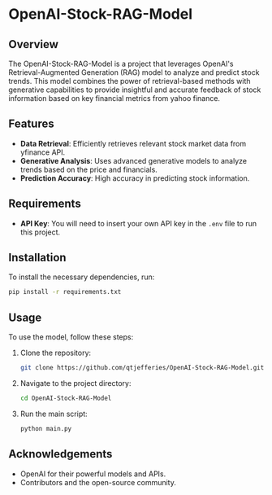 # OpenAI-Stock-RAG-Model

## Overview
The OpenAI-Stock-RAG-Model is a project that leverages OpenAI's Retrieval-Augmented Generation (RAG) model to analyze and predict stock  trends. This model combines the power of retrieval-based methods with generative capabilities to provide insightful and accurate feedback of stock information based on key financial metrics from yahoo finance.

## Features
- **Data Retrieval**: Efficiently retrieves relevant stock market data from yfinance API.
- **Generative Analysis**: Uses advanced generative models to analyze trends based on the price and financials.
- **Prediction Accuracy**: High accuracy in predicting stock information.

## Requirements
- **API Key**: You will need to insert your own API key in the `.env` file to run this project.

## Installation
To install the necessary dependencies, run:
```bash
pip install -r requirements.txt
```

## Usage
To use the model, follow these steps:
1. Clone the repository:
    ```bash
    git clone https://github.com/qtjefferies/OpenAI-Stock-RAG-Model.git
    ```
2. Navigate to the project directory:
    ```bash
    cd OpenAI-Stock-RAG-Model
    ```
3. Run the main script:
    ```bash
    python main.py
    ```

## Acknowledgements
- OpenAI for their powerful models and APIs.
- Contributors and the open-source community.
